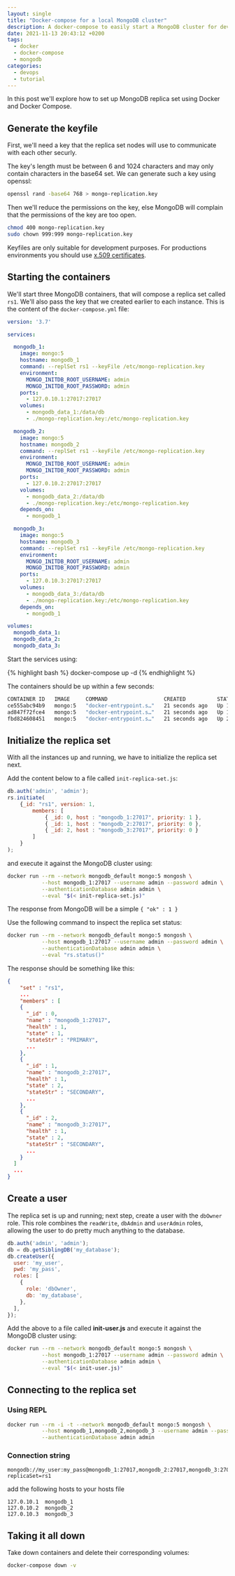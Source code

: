 ```yaml
---
layout: single
title: "Docker-compose for a local MongoDB cluster"
description: A docker-compose to easily start a MongoDB cluster for development purposes
date: 2021-11-13 20:43:12 +0200
tags: 
  - docker 
  - docker-compose 
  - mongodb
categories: 
  - devops
  - tutorial
---
```


In this post we'll explore how to set up MongoDB replica set using Docker and Docker Compose.

## Generate the keyfile

First, we'll need a key that the replica set nodes will use to communicate with each other securly.

The key's length must be between 6 and 1024 characters and may only contain characters in the base64 set. We can generate such a key using openssl:

```bash
openssl rand -base64 768 > mongo-replication.key
```

Then we'll reduce the permissions on the key, else MongoDB will complain that the permissions of the key are too open.

```bash
chmod 400 mongo-replication.key
sudo chown 999:999 mongo-replication.key
```

Keyfiles are only suitable for development purposes. For productions environments you should use [x.509 certificates](https://docs.mongodb.com/manual/core/security-x.509/).

## Starting the containers

We'll start three MongoDB containers, that will compose a replica set called ```rs1```. We'll also pass the key that we created earlier to each instance.
This is the content of the ```docker-compose.yml``` file:

```yaml
version: '3.7'

services:

  mongodb_1:
    image: mongo:5
    hostname: mongodb_1
    command: --replSet rs1 --keyFile /etc/mongo-replication.key
    environment:
      MONGO_INITDB_ROOT_USERNAME: admin
      MONGO_INITDB_ROOT_PASSWORD: admin
    ports:
      - 127.0.10.1:27017:27017
    volumes:
      - mongodb_data_1:/data/db
      - ./mongo-replication.key:/etc/mongo-replication.key

  mongodb_2:
    image: mongo:5
    hostname: mongodb_2
    command: --replSet rs1 --keyFile /etc/mongo-replication.key
    environment:
      MONGO_INITDB_ROOT_USERNAME: admin
      MONGO_INITDB_ROOT_PASSWORD: admin
    ports:
      - 127.0.10.2:27017:27017
    volumes:
      - mongodb_data_2:/data/db
      - ./mongo-replication.key:/etc/mongo-replication.key
    depends_on:
      - mongodb_1

  mongodb_3:
    image: mongo:5
    hostname: mongodb_3
    command: --replSet rs1 --keyFile /etc/mongo-replication.key
    environment:
      MONGO_INITDB_ROOT_USERNAME: admin
      MONGO_INITDB_ROOT_PASSWORD: admin
    ports:
      - 127.0.10.3:27017:27017
    volumes:
      - mongodb_data_3:/data/db
      - ./mongo-replication.key:/etc/mongo-replication.key
    depends_on:
      - mongodb_1

volumes:
  mongodb_data_1:
  mongodb_data_2:
  mongodb_data_3:
```

Start the services using:

{% highlight bash %}
docker-compose up -d
{% endhighlight %}

The containers should be up within a few seconds:

```bash
CONTAINER ID   IMAGE     COMMAND                  CREATED          STATUS          PORTS                        NAMES
ce555abc94b9   mongo:5   "docker-entrypoint.s…"   21 seconds ago   Up 19 seconds   127.0.10.2:27017->27017/tcp  mongodb-mongodb_2-1
ad847f72fce4   mongo:5   "docker-entrypoint.s…"   21 seconds ago   Up 19 seconds   127.0.10.3:27017->27017/tcp  mongodb-mongodb_3-1
fbd824608451   mongo:5   "docker-entrypoint.s…"   21 seconds ago   Up 20 seconds   127.0.10.1:27017->27017/tcp  mongodb-mongodb_1-1
```

## Initialize the replica set

With all the instances up and running, we have to initialize the replica set next.

Add the content below to a file called ```init-replica-set.js```:

```javascript
db.auth('admin', 'admin');
rs.initiate(
    {_id: "rs1", version: 1,
        members: [
            { _id: 0, host : "mongodb_1:27017", priority: 1 },
            { _id: 1, host : "mongodb_2:27017", priority: 0 },
            { _id: 2, host : "mongodb_3:27017", priority: 0 }
        ]
    }
);
```

and execute it against the MongoDB cluster using:

```bash
docker run --rm --network mongodb_default mongo:5 mongosh \
           --host mongodb_1:27017 --username admin --password admin \
           --authenticationDatabase admin admin \
           --eval "$(< init-replica-set.js)"
```

The response from MongoDB will be a simple ```{ "ok" : 1 }```

Use the following command to inspect the replica set status:

```bash
docker run --rm --network mongodb_default mongo:5 mongosh \
           --host mongodb_1:27017 --username admin --password admin \
           --authenticationDatabase admin admin \
           --eval "rs.status()"
```

The response should be something like this:

```json
{
    "set" : "rs1",
    ...
    "members" : [
    {
      "_id" : 0,
      "name" : "mongodb_1:27017",
      "health" : 1,
      "state" : 1,
      "stateStr" : "PRIMARY",
      ...
    },
    {
      "_id" : 1,
      "name" : "mongodb_2:27017",
      "health" : 1,
      "state" : 2,
      "stateStr" : "SECONDARY",
      ...
    },
    {
      "_id" : 2,
      "name" : "mongodb_3:27017",
      "health" : 1,
      "state" : 2,
      "stateStr" : "SECONDARY",
      ...
    }
  ]
  ...
}
```

## Create a user

The replica set is up and running; next step, create a user with the ```dbOwner``` role. This role combines the ```readWrite```, ```dbAdmin``` and ```userAdmin``` roles, allowing the user to do pretty much anything to the database.

```javascript
db.auth('admin', 'admin');
db = db.getSiblingDB('my_database');
db.createUser({
  user: 'my_user',
  pwd: 'my_pass',
  roles: [
    {
      role: 'dbOwner',
      db: 'my_database',
    },
  ],
});
```

Add the above to a file called **init-user.js** and execute it against the MongoDB cluster using:

```bash
docker run --rm --network mongodb_default mongo:5 mongosh \
           --host mongodb_1:27017 --username admin --password admin \
           --authenticationDatabase admin admin \
           --eval "$(< init-user.js)"
```

## Connecting to the replica set

### Using REPL

```bash
docker run --rm -i -t --network mongodb_default mongo:5 mongosh \
           --host mongodb_1,mongodb_2,mongodb_3 --username admin --password admin \
           --authenticationDatabase admin admin
```

### Connection string

```
mongodb://my_user:my_pass@mongodb_1:27017,mongodb_2:27017,mongodb_3:27017/my_database?replicaSet=rs1
```

add the following hosts to your hosts file

```
127.0.10.1  mongodb_1
127.0.10.2  mongodb_2
127.0.10.3  mongodb_3
```

## Taking it all down

Take down containers and delete their corresponding volumes:

```bash
docker-compose down -v
```
